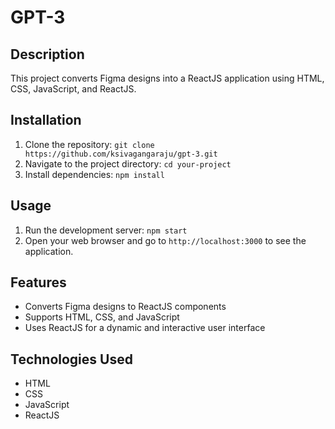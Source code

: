 # GPT-3

## Description
This project converts Figma designs into a ReactJS application using HTML, CSS, JavaScript, and ReactJS.

## Installation
1. Clone the repository: `git clone https://github.com/ksivagangaraju/gpt-3.git`
2. Navigate to the project directory: `cd your-project`
3. Install dependencies: `npm install`

## Usage
1. Run the development server: `npm start`
2. Open your web browser and go to `http://localhost:3000` to see the application.

## Features
- Converts Figma designs to ReactJS components
- Supports HTML, CSS, and JavaScript
- Uses ReactJS for a dynamic and interactive user interface

## Technologies Used
- HTML
- CSS
- JavaScript
- ReactJS

